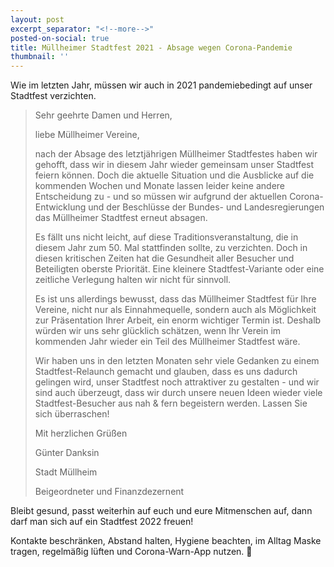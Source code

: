 ```yaml
---
layout: post
excerpt_separator: "<!--more-->"
posted-on-social: true
title: Müllheimer Stadtfest 2021 - Absage wegen Corona-Pandemie
thumbnail: ''
---
```

Wie im letzten Jahr, müssen wir auch in 2021 pandemiebedingt auf unser Stadtfest verzichten.
<!--more-->
> Sehr geehrte Damen und Herren,
>
> liebe Müllheimer Vereine,
>
> nach der Absage des letztjährigen Müllheimer Stadtfestes haben wir gehofft, dass wir in diesem Jahr wieder gemeinsam unser Stadtfest feiern können. Doch die aktuelle Situation und die Ausblicke auf die kommenden Wochen und Monate lassen leider keine andere Entscheidung zu - und so müssen wir aufgrund der aktuellen Corona-Entwicklung und der Beschlüsse der Bundes- und Landesregierungen das Müllheimer Stadtfest erneut absagen.
>
> Es fällt uns nicht leicht, auf diese Traditionsveranstaltung, die in diesem Jahr zum 50. Mal stattfinden sollte, zu verzichten. Doch in diesen kritischen Zeiten hat die Gesundheit aller Besucher und Beteiligten oberste Priorität. Eine kleinere Stadtfest-Variante oder eine zeitliche Verlegung halten wir nicht für sinnvoll.
>
> Es ist uns allerdings bewusst, dass das Müllheimer Stadtfest für Ihre Vereine, nicht nur als Einnahmequelle, sondern auch als Möglichkeit zur Präsentation Ihrer Arbeit, ein enorm wichtiger Termin ist. Deshalb würden wir uns sehr glücklich schätzen, wenn Ihr Verein im kommenden Jahr wieder ein Teil des Müllheimer Stadtfest wäre.
>
> Wir haben uns in den letzten Monaten sehr viele Gedanken zu einem Stadtfest-Relaunch gemacht und glauben, dass es uns dadurch gelingen wird, unser Stadtfest noch attraktiver zu gestalten - und wir sind auch überzeugt, dass wir durch unsere neuen Ideen wieder viele Stadtfest-Besucher aus nah & fern begeistern werden. Lassen Sie sich überraschen!
>
> Mit herzlichen Grüßen
>
> Günter Danksin
>
> Stadt Müllheim
>
> Beigeordneter und Finanzdezernent

Bleibt gesund, passt weiterhin auf euch und eure Mitmenschen auf, dann darf man sich auf ein Stadtfest 2022 freuen!

Kontakte beschränken, Abstand halten, Hygiene beachten, im Alltag Maske tragen, regelmäßig lüften und Corona-Warn-App nutzen. 💪
